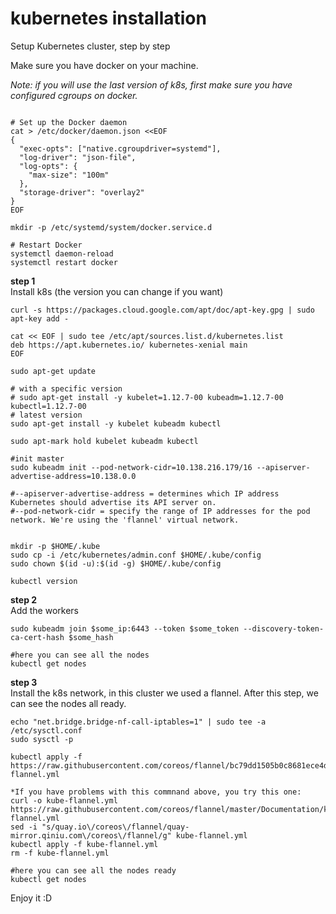 # kubernetes installation
Setup Kubernetes cluster, step by step

Make sure you have docker on your machine.

*Note: if you will use the last version of k8s, first make sure you have configured cgroups on docker.*

```

# Set up the Docker daemon
cat > /etc/docker/daemon.json <<EOF
{
  "exec-opts": ["native.cgroupdriver=systemd"],
  "log-driver": "json-file",
  "log-opts": {
    "max-size": "100m"
  },
  "storage-driver": "overlay2"
}
EOF

mkdir -p /etc/systemd/system/docker.service.d

# Restart Docker
systemctl daemon-reload
systemctl restart docker

```

**step 1** \
Install k8s (the version you can change if you want)
```
curl -s https://packages.cloud.google.com/apt/doc/apt-key.gpg | sudo apt-key add -

cat << EOF | sudo tee /etc/apt/sources.list.d/kubernetes.list
deb https://apt.kubernetes.io/ kubernetes-xenial main
EOF

sudo apt-get update

# with a specific version
# sudo apt-get install -y kubelet=1.12.7-00 kubeadm=1.12.7-00 kubectl=1.12.7-00
# latest version
sudo apt-get install -y kubelet kubeadm kubectl

sudo apt-mark hold kubelet kubeadm kubectl

#init master
sudo kubeadm init --pod-network-cidr=10.138.216.179/16 --apiserver-advertise-address=10.138.0.0

#--apiserver-advertise-address = determines which IP address Kubernetes should advertise its API server on.
#--pod-network-cidr = specify the range of IP addresses for the pod network. We're using the 'flannel' virtual network.


mkdir -p $HOME/.kube
sudo cp -i /etc/kubernetes/admin.conf $HOME/.kube/config
sudo chown $(id -u):$(id -g) $HOME/.kube/config

kubectl version

```
**step 2** \
Add the workers
```
sudo kubeadm join $some_ip:6443 --token $some_token --discovery-token-ca-cert-hash $some_hash

#here you can see all the nodes
kubectl get nodes

```
**step 3** \
Install the k8s network, in this cluster we used a flannel. After this step, we can see the nodes all ready.
```
echo "net.bridge.bridge-nf-call-iptables=1" | sudo tee -a /etc/sysctl.conf
sudo sysctl -p

kubectl apply -f https://raw.githubusercontent.com/coreos/flannel/bc79dd1505b0c8681ece4de4c0d86c5cd2643275/Documentation/kube-flannel.yml

*If you have problems with this commnand above, you try this one:
curl -o kube-flannel.yml https://raw.githubusercontent.com/coreos/flannel/master/Documentation/kube-flannel.yml
sed -i "s/quay.io\/coreos\/flannel/quay-mirror.qiniu.com\/coreos\/flannel/g" kube-flannel.yml
kubectl apply -f kube-flannel.yml
rm -f kube-flannel.yml

#here you can see all the nodes ready
kubectl get nodes

```


Enjoy it :D
